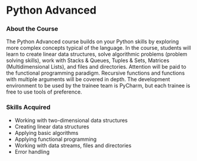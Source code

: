 # Python Advanced

### About the Course

The Python Advanced course builds on your Python skills by exploring more complex concepts typical of the language. In the course, students will learn to create linear data structures, solve algorithmic problems (problem solving skills), work with Stacks & Queues, Tuples & Sets, Matrices (Multidimensional Lists), and files and directories. Attention will be paid to the functional programming paradigm. Recursive functions and functions with multiple arguments will be covered in depth. The development environment to be used by the trainee team is PyCharm, but each trainee is free to use tools of preference.

### Skills Acquired

- Working with two-dimensional data structures
- Creating linear data structures
- Applying basic algorithms
- Applying functional programming
- Working with data streams, files and directories
- Error handling
